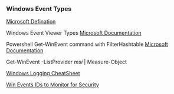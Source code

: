 ### Windows Event Types
[Microsoft Defination](https://docs.microsoft.com/en-us/windows/win32/eventlog/event-types)

Windows Event Viewer Types
[Microsoft Documentation](https://docs.microsoft.com/en-us/windows/win32/eventlog/eventlog-key)

Powershell Get-WinEvent command with FilterHashtable
[Microsoft Documentation](https://docs.microsoft.com/en-us/powershell/scripting/samples/Creating-Get-WinEvent-queries-with-FilterHashtable?view=powershell-7.1)

Get-WinEvent -ListProvider *msi* | Measure-Object


[Windows Logging CheatSheet](https://www.malwarearchaeology.com/cheat-sheets)

[Win Events IDs to Monitor for Security](https://docs.microsoft.com/en-us/windows-server/identity/ad-ds/plan/appendix-l--events-to-monitor)
